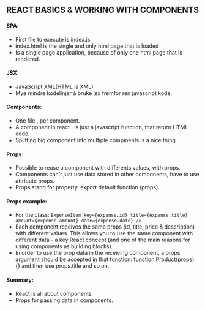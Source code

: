 ## REACT BASICS & WORKING WITH COMPONENTS

#### SPA:

- First file to execute is index.js
- index.html is the single and only html page that is loaded
- Is a single page application, because of only one html page that is rendered.

#### JSX:

- JavaScript XML(HTML is XML)
- Mye mindre kodelinjer å bruke jsx fremfor ren javascript kode.

#### Components:

- One file , per component.
- A component in react , is just a javascript function, that return HTML code.
- Splitting big component into multiple compinents is a nice thing.

#### Props:

- Possible to reuse a component with differents values, with props.
- Components can't just use data stored in other components, have to use attribute props.
- Props stand for property. export default function (props).

#### Props example:

- For the class:
  `ExpenseItem
        key={expense.id}
        title={expense.title}
        amount={expense.amount}
        date={expense.date}
      />`
- Each component receives the same props (id, title, price & description) with different values.
  This allows you to use the same component with different data - a key React concept (and one of the main reasons for using components as building blocks).
- In order to use the prop data in the receiving component, a props argument should be accepted in that function: function Product(props) {} and then use props.title and so on.

#### Summary:

- React is all about components.
- Props for passing data in components.

